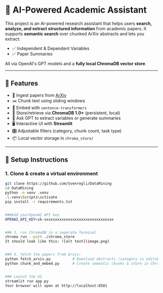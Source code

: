 # 🧠 AI-Powered Academic Assistant

This project is an AI-powered research assistant that helps users **search, analyze, and extract structured information** from academic papers. It supports **semantic search** over chunked ArXiv abstracts and lets you extract:

- ✅ Independent & Dependent Variables
- ✅ Paper Summaries

All via OpenAI's GPT models and a **fully local ChromaDB vector store**.

---

## 🚀 Features

- 🔎 Ingest papers from [ArXiv](https://arxiv.org/)
- ✂️ Chunk text using sliding windows
- 🧠 Embed with `sentence-transformers`
- 💾 Store/retrieve via **ChromaDB 1.0+** (persistent, local)
- 💬 Ask GPT to extract variables or generate summaries
- 🖥️ Interactive UI with **Streamlit**
- 🎛️ Adjustable filters (category, chunk count, task type)
- 📦 Local vector storage in `chroma_store/`

---

## 🔧 Setup Instructions

### 1. Clone & create a virtual environment

```bash
git clone https://github.com/Svenregli/DataMining
cd DataMining
python -m venv .venv
.\.venv\Scripts\activate
pip install -r requirements.txt


###Add yourOpenAI API key
OPENAI_API_KEY=sk-xxxxxxxxxxxxxxxxxxxxxxxxxxxxxxxx


### 3. run ChromaDB in a seperate Terminal
chroma run --path ./chroma_store
It should look like this: ![alt text](image.png)


### 4. fetch the papers from Arxiv: 
python fetch_arxiv.py          # Download abstracts (category is editable)
python chunk_and_embed.py      # Create semantic chunks & store in Chroma


### Launch the UI
streamlit run app.py
Your browser will open at http://localhost:8501